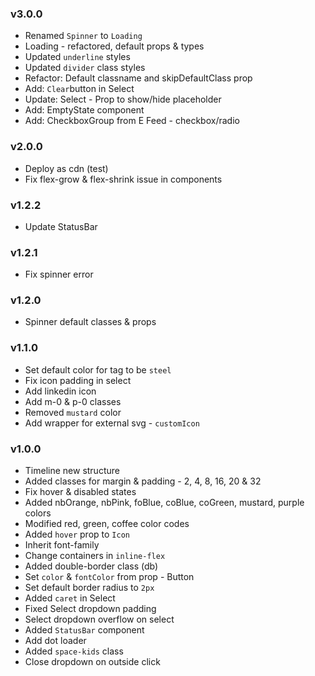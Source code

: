 ### v3.0.0

- Renamed `Spinner` to `Loading`
- Loading - refactored, default props & types
- Updated `underline` styles
- Updated `divider` class styles
- Refactor: Default classname and skipDefaultClass prop
- Add: `Clear`button in Select
- Update: Select - Prop to show/hide placeholder
- Add: EmptyState component
- Add: CheckboxGroup from E Feed - checkbox/radio

### v2.0.0

- Deploy as cdn (test)
- Fix flex-grow & flex-shrink issue in components

### v1.2.2

- Update StatusBar

### v1.2.1

- Fix spinner error

### v1.2.0

- Spinner default classes & props

### v1.1.0

- Set default color for tag to be `steel`
- Fix icon padding in select
- Add linkedin icon
- Add m-0 & p-0 classes
- Removed `mustard` color
- Add wrapper for external svg - `customIcon`

### v1.0.0

- Timeline new structure
- Added classes for margin & padding - 2, 4, 8, 16, 20 & 32
- Fix hover & disabled states
- Added nbOrange, nbPink, foBlue, coBlue, coGreen, mustard, purple colors
- Modified red, green, coffee color codes
- Added `hover` prop to `Icon`
- Inherit font-family
- Change containers in `inline-flex`
- Added double-border class (db)
- Set `color` & `fontColor` from prop - Button
- Set default border radius to `2px`
- Added `caret` in Select
- Fixed Select dropdown padding
- Select dropdown overflow on select
- Added `StatusBar` component
- Add dot loader
- Added `space-kids` class
- Close dropdown on outside click
